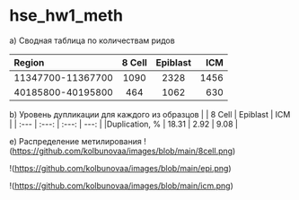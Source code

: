 # hse_hw1_meth
a)
Сводная таблица по количествам ридов 

|    Region    |     8 Cell     |    Epiblast   |    ICM     | 
| :---         |     :---:      |     :---:     |    ---:    | 
| 11347700-11367700   | 1090     | 2328    | 1456       |              
| 40185800-40195800   | 464      | 1062    |  630       | 

b)
Уровень дупликации для каждого из образцов
|     | 8 Cell   | Epiblast    |  ICM  |
| :--- | :---: | :---: | ---:   |
|Duplication, % | 18.31  | 2.92  | 9.08  |

e)
Распределение метилирования
!(https://github.com/kolbunovaa/images/blob/main/8cell.png)

!(https://github.com/kolbunovaa/images/blob/main/epi.png)

!(https://github.com/kolbunovaa/images/blob/main/icm.png)

